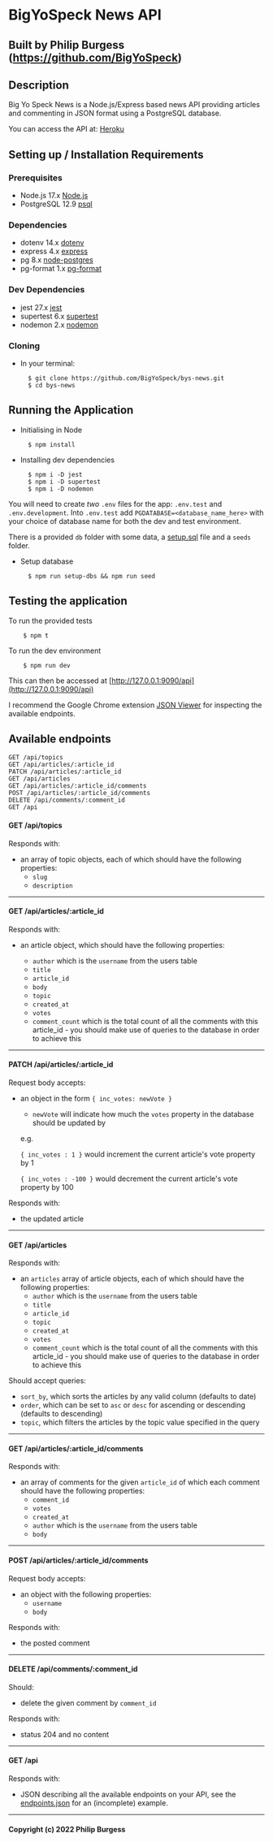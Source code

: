 # BigYoSpeck News API

## Built by Philip Burgess (https://github.com/BigYoSpeck)

## Description

Big Yo Speck News is a Node.js/Express based news API providing articles and commenting in JSON format using a PostgreSQL database.

You can access the API at: [Heroku](https://bys-news.herokuapp.com/api)

## Setting up / Installation Requirements

### Prerequisites

- Node.js 17.x [Node.js](https://nodejs.org/en/)
- PostgreSQL 12.9 [psql](https://www.postgresql.org/)

### Dependencies

- dotenv 14.x [dotenv](https://www.npmjs.com/package/dotenv)
- express 4.x [express](https://www.npmjs.com/package/express)
- pg 8.x [node-postgres](https://www.npmjs.com/package/pg)
- pg-format 1.x [pg-format](https://www.npmjs.com/package/pg-format)

### Dev Dependencies

- jest 27.x [jest](https://www.npmjs.com/package/jest)
- supertest 6.x [supertest](https://www.npmjs.com/package/supertest)
- nodemon 2.x [nodemon](https://www.npmjs.com/package/nodemon)

### Cloning

- In your terminal:

        $ git clone https://github.com/BigYoSpeck/bys-news.git
        $ cd bys-news

## Running the Application

- Initialising in Node

        $ npm install

<!-- - Installing dependencies

        $ npm install dotenv
        $ npm install express --save
        $ npm install pg
        $ npm install pg-format -->

- Installing dev dependencies

        $ npm i -D jest
        $ npm i -D supertest
        $ npm i -D nodemon

You will need to create _two_ `.env` files for the app: `.env.test` and `.env.development`. Into `.env.test` add `PGDATABASE=<database_name_here>` with your choice of database name for both the dev and test environment.

There is a provided `db` folder with some data, a [setup.sql](./db/setup.sql) file and a `seeds` folder.

- Setup database

        $ npm run setup-dbs && npm run seed

## Testing the application

To run the provided tests

        $ npm t

To run the dev environment

        $ npm run dev

This can then be accessed at [http://127.0.0.1:9090/api](http://127.0.0.1:9090/api)

I recommend the Google Chrome extension [JSON Viewer](https://chrome.google.com/webstore/detail/json-viewer/gbmdgpbipfallnflgajpaliibnhdgobh) for inspecting the available endpoints.

## Available endpoints

```http
GET /api/topics
GET /api/articles/:article_id
PATCH /api/articles/:article_id
GET /api/articles
GET /api/articles/:article_id/comments
POST /api/articles/:article_id/comments
DELETE /api/comments/:comment_id
GET /api
```

#### **GET /api/topics**

Responds with:

- an array of topic objects, each of which should have the following properties:
  - `slug`
  - `description`

---

#### **GET /api/articles/:article_id**

Responds with:

- an article object, which should have the following properties:

  - `author` which is the `username` from the users table
  - `title`
  - `article_id`
  - `body`
  - `topic`
  - `created_at`
  - `votes`
  - `comment_count` which is the total count of all the comments with this article_id - you should make use of queries to the database in order to achieve this

---

#### **PATCH /api/articles/:article_id**

Request body accepts:

- an object in the form `{ inc_votes: newVote }`

  - `newVote` will indicate how much the `votes` property in the database should be updated by

  e.g.

  `{ inc_votes : 1 }` would increment the current article's vote property by 1

  `{ inc_votes : -100 }` would decrement the current article's vote property by 100

Responds with:

- the updated article

---

#### **GET /api/articles**

Responds with:

- an `articles` array of article objects, each of which should have the following properties:
  - `author` which is the `username` from the users table
  - `title`
  - `article_id`
  - `topic`
  - `created_at`
  - `votes`
  - `comment_count` which is the total count of all the comments with this article_id - you should make use of queries to the database in order to achieve this

Should accept queries:

- `sort_by`, which sorts the articles by any valid column (defaults to date)
- `order`, which can be set to `asc` or `desc` for ascending or descending (defaults to descending)
- `topic`, which filters the articles by the topic value specified in the query

---

#### **GET /api/articles/:article_id/comments**

Responds with:

- an array of comments for the given `article_id` of which each comment should have the following properties:
  - `comment_id`
  - `votes`
  - `created_at`
  - `author` which is the `username` from the users table
  - `body`

---

#### **POST /api/articles/:article_id/comments**

Request body accepts:

- an object with the following properties:
  - `username`
  - `body`

Responds with:

- the posted comment

---

#### **DELETE /api/comments/:comment_id**

Should:

- delete the given comment by `comment_id`

Responds with:

- status 204 and no content

---

#### **GET /api**

Responds with:

- JSON describing all the available endpoints on your API, see the [endpoints.json](./endpoints.json) for an (incomplete) example.

---

#### Copyright (c) 2022 Philip Burgess
